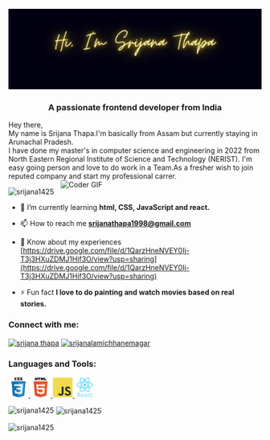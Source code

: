 <p align="center">
  <img width="600" height="160" src="https://github.com/Srijana1425/Srijana1425/blob/main/Srijana%20Thapa%20(2).png">
</p>

<h3 align="center">A passionate frontend developer from India</h3>
Hey there,<br>
My name is Srijana Thapa.I'm basically from Assam but currently staying in Arunachal Pradesh.<br> I have done my master's in computer science and engineering in 2022 from North Eastern Regional Institute of Science and Technology (NERIST). I'm easy going person and love to do work in a Team.As a fresher wish to join reputed company and start my professional carrer.

<img align="right" alt="Coder GIF" width="400" src="https://camo.githubusercontent.com/77971436de10fd1707510a120094781a8a4fe68e79d4159d0bb1168161923470/68747470733a2f2f6d69726f2e6d656469756d2e636f6d2f6d61782f313230302f302a4b32574c4d5445784c79696461374f522e676966" />

<p align="left"> <img src="https://komarev.com/ghpvc/?username=srijana1425&label=Profile%20views&color=0e75b6&style=flat" alt="srijana1425" /> </p>

- 🌱 I’m currently learning **html, CSS, JavaScript and react.**

- 📫 How to reach me **srijanathapa1998@gmail.com**

- 📄 Know about my experiences [https://drive.google.com/file/d/1QarzHneNVEY0Ij-T3j3HXuZDMJ1Hif3O/view?usp=sharing](https://drive.google.com/file/d/1QarzHneNVEY0Ij-T3j3HXuZDMJ1Hif3O/view?usp=sharing)

- ⚡ Fun fact **I love to do painting and watch movies based on real stories.**

<h3 align="left">Connect with me:</h3>
<p align="left">
<p align="left">
<a href="https://linkedin.com/in/srijana thapa" target="blank"><img align="center" src="https://raw.githubusercontent.com/rahuldkjain/github-profile-readme-generator/master/src/images/icons/Social/linked-in-alt.svg" alt="srijana thapa" height="30" width="40" /></a>
<a href="https://instagram.com/srijanalamichhanemagar" target="blank"><img align="center" src="https://raw.githubusercontent.com/rahuldkjain/github-profile-readme-generator/master/src/images/icons/Social/instagram.svg" alt="srijanalamichhanemagar" height="30" width="40" /></a>
</p>

<h3 align="left">Languages and Tools:</h3>
<p align="left"> <a href="https://www.w3schools.com/css/" target="_blank" rel="noreferrer"> <img src="https://raw.githubusercontent.com/devicons/devicon/master/icons/css3/css3-original-wordmark.svg" alt="css3" width="40" height="40"/> </a> <a href="https://www.w3.org/html/" target="_blank" rel="noreferrer"> <img src="https://raw.githubusercontent.com/devicons/devicon/master/icons/html5/html5-original-wordmark.svg" alt="html5" width="40" height="40"/> </a> <a href="https://developer.mozilla.org/en-US/docs/Web/JavaScript" target="_blank" rel="noreferrer"> <img src="https://raw.githubusercontent.com/devicons/devicon/master/icons/javascript/javascript-original.svg" alt="javascript" width="40" height="40"/> </a> <a href="https://reactjs.org/" target="_blank" rel="noreferrer"> <img src="https://raw.githubusercontent.com/devicons/devicon/master/icons/react/react-original-wordmark.svg" alt="react" width="40" height="40"/> </a> </p>

<p><img align="left" src="https://github-readme-stats.vercel.app/api/top-langs?username=srijana1425&show_icons=true&locale=en&layout=compact" alt="srijana1425" /></p>

<p>&nbsp;<img align="center" src="https://github-readme-stats.vercel.app/api?username=srijana1425&show_icons=true&locale=en" alt="srijana1425" /></p>

<p><img align="center" src="https://github-readme-streak-stats.herokuapp.com/?user=srijana1425&" alt="srijana1425" /></p>
